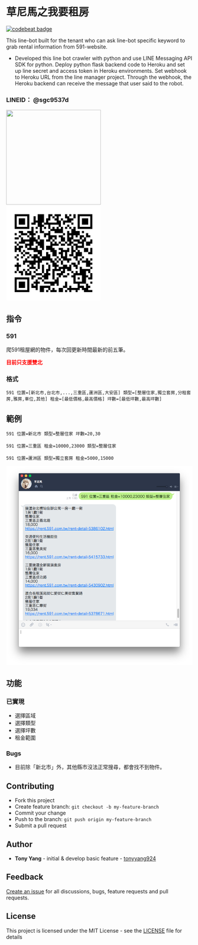 # 草尼馬之我要租房

[![codebeat badge](https://codebeat.co/badges/8606dde5-df3a-4bae-beb5-0c8b46f48ac3)](https://codebeat.co/projects/github-com-tonyyang924-mudhorse-line-bot-master)

This line-bot built for the tenant who can ask line-bot specific keyword to grab rental information from 591-website. 
* Developed this line bot crawler with python and use LINE Messaging API SDK for python. Deploy python flask backend code to Heroku and set up line secret and access token in Heroku environments. Set webhook to Heroku URL from the line manager project. Through the webhook, the Heroku backend can receive the message that user said to the robot.

### LINEID： @sgc9537d

<img src="./mudhorse.jpg" width="256" height="256" />
<img src="./mudhorse_qrcode.png" width="256" height="256" />

## 指令

### 591
爬591租屋網的物件，每次回更新時間最新的前五筆。

<span style="color:red; font-weight: bold;">目前只支援雙北</span>

### 格式
```
591 位置=[新北市,台北市,...,三重區,蘆洲區,大安區] 類型=[整層住家,獨立套房,分租套房,雅房,車位,其他] 租金=[最低價格,最高價格] 坪數=[最低坪數,最高坪數]
```

## 範例

```
591 位置=新北市 類型=整層住家 坪數=20,30

591 位置=三重區 租金=10000,23000 類型=整層住家

591 位置=蘆洲區 類型=獨立套房 租金=5000,15000
```
![](./screenshot/1.png)

## 功能

### 已實現

* 選擇區域
* 選擇類型
* 選擇坪數
* 租金範圍

### Bugs

* 目前除「新北市」外，其他縣市沒法正常搜尋，都會找不到物件。

## Contributing

* Fork this project
* Create feature branch: `git checkout -b my-feature-branch`
* Commit your change
* Push to the branch: `git push origin my-feature-branch`
* Submit a pull request

## Author

* **Tony Yang** - initial & develop basic feature - [tonyyang924](https://github.com/tonyyang924)

## Feedback

[Create an issue](https://github.com/tonyyang924/mudhorse-line-bot/issues) for all discussions, bugs, feature requests and pull requests.

## License

This project is licensed under the MIT License - see the [LICENSE](LICENSE) file for details